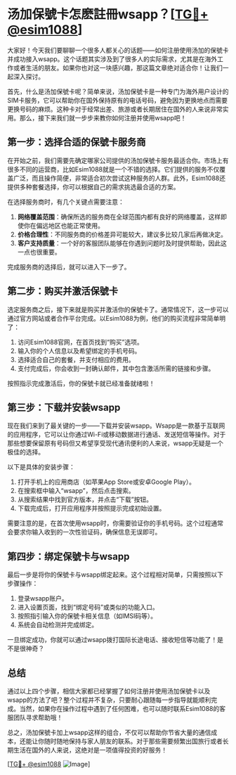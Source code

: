 # 汤加保號卡怎麽註冊wsapp？[[TG💪+ @esim1088](https://t.me/s/esim1088)]

大家好！今天我们要聊聊一个很多人都关心的话题——如何注册使用汤加的保號卡并成功接入wsapp。这个话题其实涉及到了很多人的实际需求，尤其是在海外工作或者生活的朋友。如果你也对这一块感兴趣，那这篇文章绝对适合你！让我们一起深入探讨。

首先，什么是汤加保號卡呢？简单来说，汤加保號卡是一种专门为海外用户设计的SIM卡服务，它可以帮助你在国外保持原有的电话号码，避免因为更换地点而需要更换号码的麻烦。这种卡对于经常出差、旅游或者长期居住在国外的人来说非常实用。那么，接下来我们就一步步来教你如何注册并使用wsapp吧！

## 第一步：选择合适的保號卡服务商

在开始之前，我们需要先确定哪家公司提供的汤加保號卡服务最适合你。市场上有很多不同的运营商，比如Esim1088就是一个不错的选择。它们提供的服务不仅覆盖广泛，而且操作简便，非常适合初次尝试这种服务的人群。此外，Esim1088还提供多种套餐选择，你可以根据自己的需求挑选最合适的方案。

在选择服务商时，有几个关键点需要注意：

1. **网络覆盖范围**：确保所选的服务商在全球范围内都有良好的网络覆盖，这样即使你在偏远地区也能正常使用。
2. **价格合理性**：不同服务商的价格差异可能较大，建议多比较几家后再做决定。
3. **客户支持质量**：一个好的客服团队能够在你遇到问题时及时提供帮助，因此这一点也很重要。

完成服务商的选择后，就可以进入下一步了。

## 第二步：购买并激活保號卡

选定服务商之后，接下来就是购买并激活你的保號卡了。通常情况下，这一步可以通过官方网站或者合作平台完成。以Esim1088为例，他们的购买流程非常简单明了：

1. 访问Esim1088官网，在首页找到“购买”选项。
2. 输入你的个人信息以及希望绑定的手机号码。
3. 选择适合自己的套餐，并支付相应的费用。
4. 支付完成后，你会收到一封确认邮件，其中包含激活所需的链接和步骤。

按照指示完成激活后，你的保號卡就已经准备就绪啦！

## 第三步：下载并安装wsapp

现在我们来到了最关键的一步——下载并安装wsapp。Wsapp是一款基于互联网的应用程序，它可以让你通过Wi-Fi或移动数据进行通话、发送短信等操作。对于那些想要保留原有号码但又希望享受现代通讯便利的人来说，wsapp无疑是一个极佳的选择。

以下是具体的安装步骤：

1. 打开手机上的应用商店（如苹果App Store或安卓Google Play）。
2. 在搜索框中输入“wsapp”，然后点击搜索。
3. 从搜索结果中找到官方版本，并点击“下载”按钮。
4. 下载完成后，打开应用程序并按照提示完成初始设置。

需要注意的是，在首次使用wsapp时，你需要验证你的手机号码。这个过程通常会要求你输入收到的一次性验证码，确保信息无误即可。

## 第四步：绑定保號卡与wsapp

最后一步是将你的保號卡与wsapp绑定起来。这个过程相对简单，只需按照以下步骤操作：

1. 登录wsapp账户。
2. 进入设置页面，找到“绑定号码”或类似的功能入口。
3. 按照指引输入你的保號卡相关信息（如IMSI码等）。
4. 系统会自动检测并完成绑定。

一旦绑定成功，你就可以通过wsapp拨打国际长途电话、接收短信等功能了！是不是很神奇？

## 总结

通过以上四个步骤，相信大家都已经掌握了如何注册并使用汤加保號卡以及wsapp的方法了吧？整个过程并不复杂，只要耐心跟随每一步指导就能顺利完成。当然，如果你在操作过程中遇到了任何困难，也可以随时联系Esim1088的客服团队寻求帮助哦！

总之，汤加保號卡加上wsapp这样的组合，不仅可以帮助你节省大量的通信成本，还能让你随时随地保持与家人朋友的联系。对于那些需要频繁出国旅行或者长期生活在国外的人来说，这绝对是一项值得投资的好服务！

[[TG💪+ @esim1088](https://t.me/s/esim1088) ![Image](https://i.postimg.cc/4NQfJmqS/Snipaste-2025-05-13-00-14-12.png)]